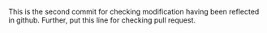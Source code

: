 This is the second commit for checking modification having been reflected in github.
Further, put this line for checking pull request.
